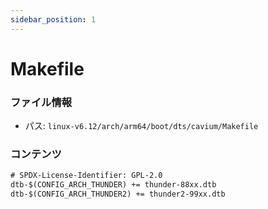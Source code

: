 ```yaml
---
sidebar_position: 1
---
```

# Makefile

### ファイル情報

- パス: `linux-v6.12/arch/arm64/boot/dts/cavium/Makefile`

### コンテンツ

```txt
# SPDX-License-Identifier: GPL-2.0
dtb-$(CONFIG_ARCH_THUNDER) += thunder-88xx.dtb
dtb-$(CONFIG_ARCH_THUNDER2) += thunder2-99xx.dtb

```
